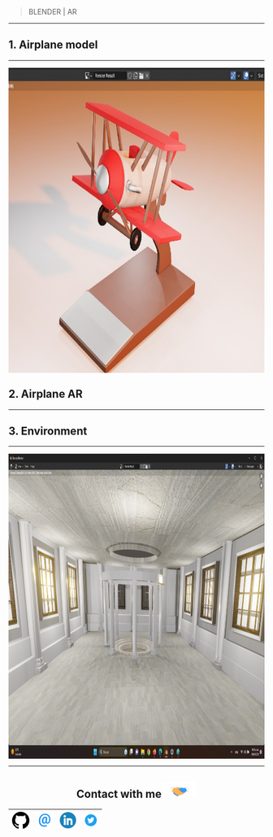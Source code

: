 > BLENDER | AR
---

## 1. Airplane model
---
<div align="center">
    <a href="personal logo"><img src="https://github.com/ricardo1470/Blender/blob/main/Images/69cbbeaa-31d6-436f-850c-5970b8748f63.jpg" align="middle" width="600" height="600"></a>
</div>

## 2. Airplane AR
---
## 3. Environment
---
<div align="center">
    <a href="personal logo"><img src="https://github.com/ricardo1470/Blender/blob/main/Environment/img/envionment16.jpg" align="middle" width="600" height="600"></a>
</div>

---

<div align="center">

<h2>
    Contact with me<img src="https://github.com/ricardo1470/ricardo1470/blob/master/img/Handshake.gif" height="32px">
</h2>

| [<img src="https://github.com/ricardo1470/ricardo1470/blob/master/img/GitHub.png" alt="Github logo" width="34">](https://github.com/ricardo1470/README/blob/master/README.md) | [<img src="https://github.com/ricardo1470/ricardo1470/blob/master/img/email.png" alt="email logo" height="32">](mailto:ricardo.alfonso.camayo@gmail.com) | [<img src="https://github.com/ricardo1470/ricardo1470/blob/master/img/linkedin-icon.png" alt="Linkedin Logo" width="32">](https://www.linkedin.com/in/ricardo-alfonso-camayo/) | [<img src="https://github.com/ricardo1470/ricardo1470/blob/master/img/twitter.png" alt="Twitter Logo" width="30">](https://twitter.com/RICARDO1470) |
|:---:|:---:|:---:|:---:|